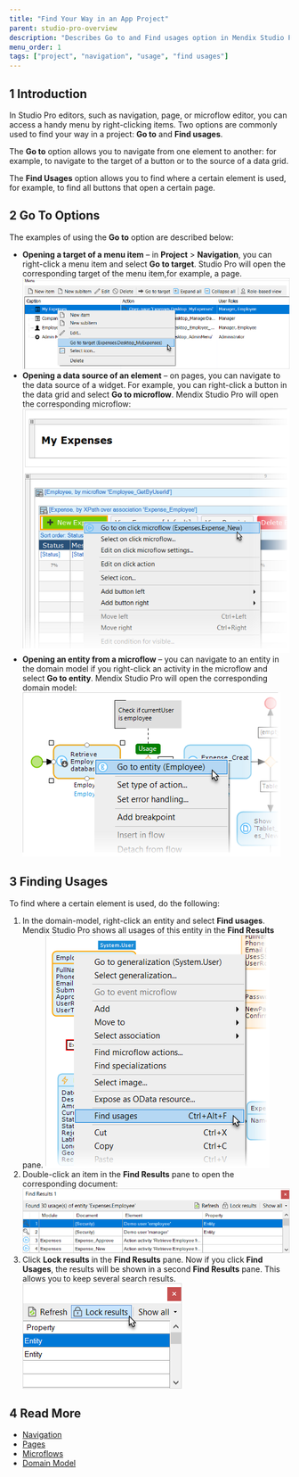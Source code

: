 ```yaml
---
title: "Find Your Way in an App Project"
parent: studio-pro-overview
description: "Describes Go to and Find usages option in Mendix Studio Pro."
menu_order: 1
tags: ["project", "navigation", "usage", "find usages"]
---
```


## 1 Introduction

In Studio Pro editors, such as navigation, page, or microflow editor, you can access a handy menu by right-clicking items. Two options are commonly used to find your way in a project: **Go to** and **Find usages**. 

The **Go to** option allows you to navigate from one element to another: for example, to navigate to the target of a button or to the source of a data grid.

 The **Find Usages** option allows you to find where a certain element is used, for example, to find all buttons that open a certain page.

## 2 Go To Options

The examples of using the **Go to** option are described below:

* **Opening a target of a menu item** – in **Project** > **Navigation**, you can right-click a menu item and select **Go to target**. Studio Pro will open the corresponding target of the menu item,for example, a page.
  ![](attachments/find-your-way/18581619.png)
* **Opening a data source of an element** – on pages, you can navigate to the data source of a widget. For example, you can right-click a button in the data grid and select **Go to microflow**. Mendix Studio Pro will open the corresponding microflow:
  ![](attachments/find-your-way/18581618.png)
* **Opening an entity from a microflow** – you can navigate to an entity in the domain model if you right-click an activity in the microflow and select **Go to entity**. Mendix Studio Pro will open the corresponding domain model:
  ![](attachments/find-your-way/18581617.png)

## 3 Finding Usages

To find where a certain element is used, do the following:

1.  In the domain-model, right-click an entity and select **Find usages**. Mendix Studio Pro shows all usages of this entity in the **Find Results** pane.
    ![](attachments/find-your-way/18581616.png)
2.  Double-click an item in the **Find Results** pane to open the corresponding document:
    ![](attachments/find-your-way/18581615.png)
3.  Click **Lock results** in the **Find Results** pane. Now if you click **Find Usages**, the results will be shown in a second **Find Results** pane. This allows you to  keep several search results.
    ![](attachments/find-your-way/18581614.png)

## 4 Read More

* [Navigation](navigation)
* [Pages](pages)
* [Microflows](microflows)
* [Domain Model](domain-model)